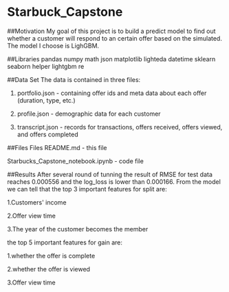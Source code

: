 Starbuck_Capstone
==============================

##Motivation
My goal of this project is to build a predict model to find out whether a customer will respond to an certain offer based on the simulated. The model I choose is LighGBM.

##Libraries
pandas 
numpy 
math
json
matplotlib 
lighteda 
datetime
sklearn
seaborn 
helper
lightgbm 
re

##Data Set
The data is contained in three files:

1. portfolio.json - containing offer ids and meta data about each offer (duration, type, etc.)

2. profile.json - demographic data for each customer

3. transcript.json - records for transactions, offers received, offers viewed, and offers completed

##Files
Files
README.md - this file

Starbucks_Capstone_notebook.ipynb - code file

##Results
After several round of tunning the result of RMSE for test data reaches 0.000556 and the log_loss is lower than 0.000166. From the model we can tell that the top 3 important features for split are:

1.Customers' income

2.Offer view time

3.The year of the customer becomes the member

the top 5 important features for gain are:

1.whether the offer is complete

2.whether the offer is viewed

3.Offer view time
